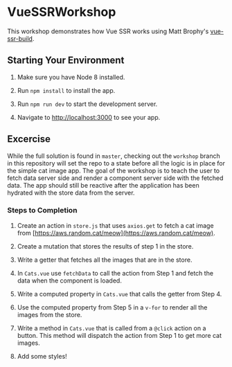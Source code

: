# VueSSRWorkshop

This workshop demonstrates how Vue SSR works using Matt Brophy's [vue-ssr-build](https://github.com/brophdawg11/vue-ssr-build).

## Starting Your Environment

1. Make sure you have Node 8 installed.

2. Run `npm install` to install the app.

3. Run `npm run dev` to start the development server.

4. Navigate to [http://localhost:3000](http://localhost:3000) to see your app.

## Excercise

While the full solution is found in `master`, checking out the `workshop` branch in this repository will set the repo to a state before all the logic is in place for the simple cat image app. The goal of the workshop is to teach the user to fetch data server side and render a component server side with the fetched data. The app should still be reactive after the application has been hydrated with the store data from the server.

### Steps to Completion

1. Create an action in `store.js` that uses `axios.get` to fetch a cat image from [https://aws.random.cat/meow](https://aws.random.cat/meow).

2. Create a mutation that stores the results of step 1 in the store.

4. Write a getter that fetches all the images that are in the store.

4. In `Cats.vue` use `fetchData` to call the action from Step 1 and fetch the data when the component is loaded.

5. Write a computed property in `Cats.vue` that calls the getter from Step 4.

6. Use the computed property from Step 5 in a `v-for` to render all the images from the store.

7. Write a method in `Cats.vue` that is called from a `@click` action on a button. This method will dispatch the action from Step 1 to get more cat images.

8. Add some styles!
